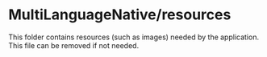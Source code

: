 # MultiLanguageNative/resources

This folder contains resources (such as images) needed by the application. This file can
be removed if not needed.
